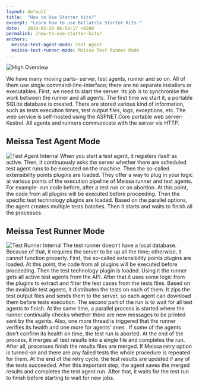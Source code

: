 ```yaml
---
layout: default
title:  "How to Use Starter Kits?"
excerpt: "Learn how to use Bellatrix Starter Kits."
date:   2018-02-20 06:50:17 +0200
permalink: /how-to-use-starter-kits/
anchors:
  meissa-test-agent-mode: Test Agent
  meissa-test-runner-mode: Meissa Test Runner Mode
---
```

![High Overview](https://i.imgur.com/dqJlM0f.png)

We have many moving parts- server, test agents, runner and so on. All of them use single command-line-interface; there are no separate installers or executables.
First, we need to start the server. Its job is to synchronise the work between the runner and all agents. The first time we start it, a portable SQLite database is created. There are stored various kind of information, such as tests execution times, test output files, logs, exceptions, etc. The web service is self-hosted using the ASPNET.Core portable web server- Kestrel. All agents and runners communicate with the server via HTTP. 
## Meissa Test Agent Mode ##
![Test Agent Internal](https://i.imgur.com/6WtrVMN.png)
When you start a test agent, it registers itself as active. Then, it continuously asks the server whether there are scheduled test agent runs to be executed on the machine.
Then the so-called extensibility points plugins are loaded. They offer a way to plug in your logic at various points of the execution pipeline of Meissa runner and test agents. For example- run code before, after a test run or on abortion. At this point, the code from all plugins will be executed before proceeding. Then the specific test technology plugins are loaded. Based on the parallel options, the agent creates multiple tests batches. Then it starts and waits to finish all the processes.
## Meissa Test Runner Mode ##
![Test Runner Internal](https://i.imgur.com/O5h80ge.png)
The test runner doesn’t have a local database. Because of that, it requires the server to be up all the time; otherwise, it cannot function properly.
First, the so-called extensibility points plugins are loaded. At this point, the code from all plugins will be executed before proceeding. Then the test technology plugin is loaded.
Using it the runner gets all active test agents from the API. After that it uses some logic from the plugins to extract and filter the test cases from the tests files. Based on the available test agents, it distributes the tests on each of them. It zips the test output files and sends them to the server, so each agent can download them before tests execution.
The second part of the run is to wait for all test agents to finish. At the same time, a parallel process is started where the runner continually checks whether there are new messages to be printed sent by the agents. Also, one more thread is triggered that the runner verifies its health and one more for agents’ ones . If some of the agents don’t confirm its health on time, the test run is aborted. 
At the end of the process, it merges all test results into a single file and completes the run.
After all, processes finish the results files are merged. 
If Meissa retry option is turned-on and there are any failed tests the whole procedure is repeated for them. At the end of the retry cycle, the test results are updated if any of the tests succeeded. 
After this important step, the agent saves the merged results and completes the test agent run. After that, it waits for the test run to finish before starting to wait for new jobs.
